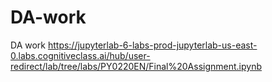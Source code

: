 # DA-work
DA work
https://jupyterlab-6-labs-prod-jupyterlab-us-east-0.labs.cognitiveclass.ai/hub/user-redirect/lab/tree/labs/PY0220EN/Final%20Assignment.ipynb
